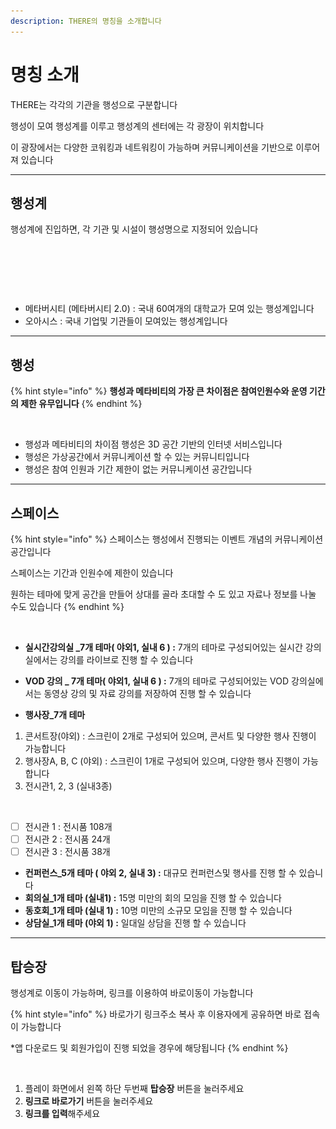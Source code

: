 ```yaml
---
description: THERE의 명칭을 소개합니다
---
```


# 명칭 소개

THERE는 각각의 기관을 행성으로 구분합니다

행성이 모여 행성계를 이루고 행성계의 센터에는 각 광장이 위치합니다

이 광장에서는 다양한 코워킹과 네트워킹이 가능하며 커뮤니케이션을 기반으로 이루어져 있습니다



***

## 행성계

행성계에 진입하면, 각 기관 및 시설이 행성명으로 지정되어 있습니다

<figure><img src="../.gitbook/assets/there.png" alt=""><figcaption></figcaption></figure>



<div>

<figure><img src="../.gitbook/assets/METAVERSITY.png" alt=""><figcaption></figcaption></figure>

 

<figure><img src="../.gitbook/assets/OASIS.png" alt=""><figcaption></figcaption></figure>

</div>

* 메타버시티 (메타버시티 2.0) : 국내 60여개의 대학교가 모여 있는 행성계입니다
* 오아시스 : 국내 기업및 기관들이 모여있는 행성계입니다



***

## 행성

{% hint style="info" %}
**행성과 메타비티의 가장 큰 차이점은 참여인원수와 운영 기간의 제한 유무입니다**
{% endhint %}

<figure><img src="../.gitbook/assets/스크린샷 2024-01-30 오전 10.58.42.png" alt=""><figcaption></figcaption></figure>

* 행성과 메타비티의 차이점 행성은 3D 공간 기반의 인터넷 서비스입니다
* 행성은 가상공간에서 커뮤니케이션 할 수 있는 커뮤니티입니다
* 행성은 참여 인원과 기간 제한이 없는 커뮤니케이션 공간입니다





***

## 스페이스&#x20;

{% hint style="info" %}
스페이스는 행성에서 진행되는 이벤트 개념의 커뮤니케이션 공간입니다

스페이스는 기간과 인원수에 제한이 있습니다

원하는 테마에 맞게 공간을 만들어 상대를 골라 초대할 수 도 있고 자료나 정보를 나눌 수도 있습니다
{% endhint %}

<figure><img src="../.gitbook/assets/스크린샷 2023-11-10 오전 11.45.41.png" alt=""><figcaption></figcaption></figure>

* **실시간강의실 \_7개 테마( 야외1, 실내 6 ) :** 7개의 테마로 구성되어있는 실시간 강의실에서는 강의를 라이브로 진행 할 수 있습니다
* **VOD 강의 \_ 7개 테마( 야외1, 실내 6 ) :** 7개의 테마로 구성되어있는 VOD 강의실에서는 동영상 강의 및 자료 강의를 저장하여 진행 할 수 있습니다



* **행사장\_7개 테마**

1. 콘서트장(야외) : 스크린이 2개로 구성되어 있으며, 콘서트 및 다양한 행사 진행이 가능합니다
2. 행사장A, B, C (야외) : 스크린이 1개로 구성되어 있으며, 다양한 행사 진행이 가능합니다
3. 전시관1, 2, 3 (실내3종)

<figure><img src="../.gitbook/assets/전시관.png" alt=""><figcaption></figcaption></figure>

* [ ] 전시관 1 : 전시품 108개
* [ ] 전시관 2 : 전시품 24개
* [ ] 전시관 3 : 전시품 38개

<!---->

* **컨퍼런스\_5개 테마 ( 야외 2, 실내 3) :** 대규모 컨퍼런스및 행사를 진행 할 수 있습니다
* **회의실\_1개 테마 (실내1) :** 15명 미만의 회의 모임을 진행 할 수 있습니다
* **동호회\_1개 테마 (실내 1) :** 10명 미만의 소규모 모임을 진행 할 수 있습니다
* **상담실\_1개 테마 (야외 1) :** 일대일 상담을 진행 할 수 있습니다





***

## 탑승장

행성계로 이동이 가능하며, 링크를 이용하여 바로이동이 가능합니다

{% hint style="info" %}
바로가기 링크주소 복사 후 이용자에게 공유하면 바로 접속이 가능합니다&#x20;

\*앱 다운로드 및 회원가입이 진행 되었을 경우에 해당됩니다&#x20;
{% endhint %}

<figure><img src="../.gitbook/assets/스크린샷 2023-11-10 오전 11.50.49.png" alt=""><figcaption></figcaption></figure>

1. 플레이 화면에서 왼쪽 하단 두번째 **탑승장** 버튼을 눌러주세요
2. **링크로 바로가기** 버튼을 눌러주세요
3. **링크를 입력**해주세요&#x20;

